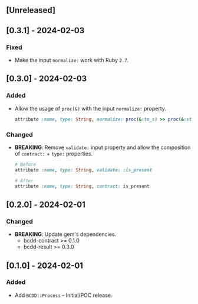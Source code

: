 ## [Unreleased]

## [0.3.1] - 2024-02-03

### Fixed

- Make the input `normalize:` work with Ruby `2.7`.

## [0.3.0] - 2024-02-03

### Added

- Allow the usage of `proc(&)` with the input `normalize:` property.
  ```ruby
  attribute :name, type: String, normalize: proc(&:to_s) >> proc(&:strip)
  ```

### Changed

- **BREAKING**: Remove `validate:` input property and allow the composition of `contract:` + `type:` properties.
  ```ruby
  # Before
  attribute :name, type: String, validate: :is_present

  # After
  attribute :name, type: String, contract: is_present
  ```

## [0.2.0] - 2024-02-01

### Changed

- **BREAKING**: Update gem's dependencies.
  - bcdd-contract >= 0.1.0
  - bcdd-result >= 0.3.0

## [0.1.0] - 2024-02-01

### Added

- Add `BCDD::Process` - Initial/POC release.
